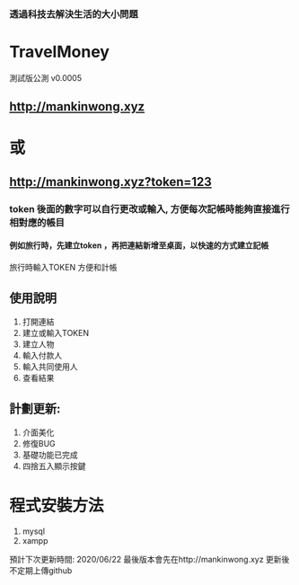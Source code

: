 ### 透過科技去解決生活的大小問題
# TravelMoney
測試版公測 v0.0005

## http://mankinwong.xyz
# 或
## http://mankinwong.xyz?token=123

### token 後面的數字可以自行更改或輸入, 方便每次記帳時能夠直接進行相對應的帳目

#### 例如旅行時，先建立token ，再把連結新增至桌面，以快速的方式建立記帳


旅行時輸入TOKEN
方便和計帳


## 使用說明
1. 打開連結
2. 建立或輸入TOKEN
3. 建立人物
4. 輸入付款人
5. 輸入共同使用人
6. 查看結果

## 計劃更新: 
1. 介面美化
2. 修復BUG
3. 基礎功能已完成
4. 四捨五入顯示按鍵


# 程式安裝方法
1. mysql
2. xampp 

預計下次更新時間: 2020/06/22 
最後版本會先在http://mankinwong.xyz 更新後不定期上傳github


